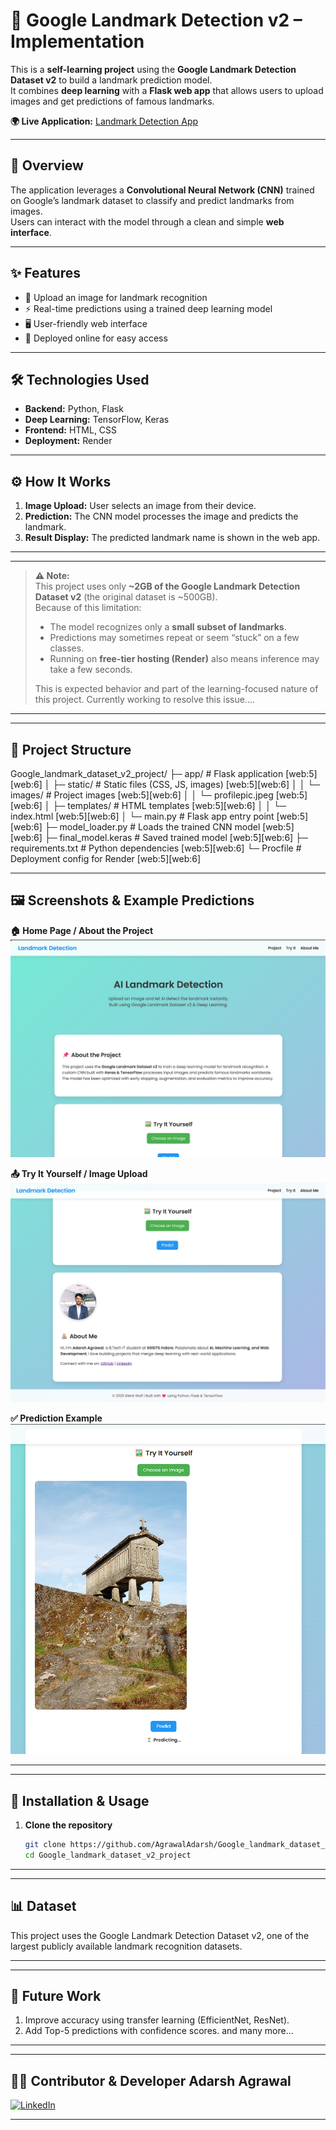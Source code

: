 # 🏰 Google Landmark Detection v2 – Implementation

This is a **self-learning project** using the **Google Landmark Detection Dataset v2** to build a landmark prediction model.  
It combines **deep learning** with a **Flask web app** that allows users to upload images and get predictions of famous landmarks.

**🌍 Live Application:** [Landmark Detection App](https://landmark-app.onrender.com)

---

## 📖 Overview
The application leverages a **Convolutional Neural Network (CNN)** trained on Google’s landmark dataset to classify and predict landmarks from images.  
Users can interact with the model through a clean and simple **web interface**.

---

## ✨ Features
- 📸 Upload an image for landmark recognition  
- ⚡ Real-time predictions using a trained deep learning model  
- 🖥️ User-friendly web interface  
- 🚀 Deployed online for easy access  

---

## 🛠️ Technologies Used
- **Backend:** Python, Flask  
- **Deep Learning:** TensorFlow, Keras  
- **Frontend:** HTML, CSS  
- **Deployment:** Render  

---

## ⚙️ How It Works
1. **Image Upload:** User selects an image from their device.  
2. **Prediction:** The CNN model processes the image and predicts the landmark.  
3. **Result Display:** The predicted landmark name is shown in the web app.  

---

---

> **⚠️ Note:**  
> This project uses only **~2GB of the Google Landmark Detection Dataset v2** (the original dataset is ~500GB).  
> Because of this limitation:  
> - The model recognizes only a **small subset of landmarks**.  
> - Predictions may sometimes repeat or seem “stuck” on a few classes.  
> - Running on **free-tier hosting (Render)** also means inference may take a few seconds.  
>
> This is expected behavior and part of the learning-focused nature of this project.
> Currently working to resolve this issue....

---

---

## 📂 Project Structure
Google_landmark_dataset_v2_project/
├─ app/                       # Flask application [web:5][web:6]
│  ├─ static/                 # Static files (CSS, JS, images) [web:5][web:6]
│  │  └─ images/              # Project images [web:5][web:6]
│  │     └─ profilepic.jpeg   [web:5][web:6]
│  ├─ templates/              # HTML templates [web:5][web:6]
│  │  └─ index.html           [web:5][web:6]
│  └─ main.py                 # Flask app entry point [web:5][web:6]
├─ model_loader.py            # Loads the trained CNN model [web:5][web:6]
├─ final_model.keras          # Saved trained model [web:5][web:6]
├─ requirements.txt           # Python dependencies [web:5][web:6]
└─ Procfile                   # Deployment config for Render [web:5][web:6]


---

## 🖼️ Screenshots & Example Predictions

**🏠 Home Page / About the Project**  
![Home Page](./screenshots/d6f9c1cb-9570-4dd0-a3a6-e25e1aebb763.png)

**📤 Try It Yourself / Image Upload**  
![Try It Yourself](./screenshots/31ad0ab1-809c-4720-b18a-67a955c5287e.png)

**✅ Prediction Example**  
![Prediction Example](./screenshots/84e7c957-f88f-459d-9d37-c4277c2203d9.png)

---

---

## 🚀 Installation & Usage

1. **Clone the repository**
   ```bash
   git clone https://github.com/AgrawalAdarsh/Google_landmark_dataset_v2_project.git
   cd Google_landmark_dataset_v2_project

---   

---

## 📊 Dataset

This project uses the Google Landmark Detection Dataset v2, one of the largest publicly available landmark recognition datasets.

---

---

## 🔮 Future Work

1. Improve accuracy using transfer learning (EfficientNet, ResNet).
2. Add Top-5 predictions with confidence scores.
and many more...

---

---

## 👨‍💻 Contributor & Developer **Adarsh Agrawal**

[![LinkedIn](https://img.shields.io/badge/LinkedIn-Connect-blue?style=flat-square&logo=linkedin)](https://www.linkedin.com/in/adarsh-agrawal-3b0a76268/)

---
